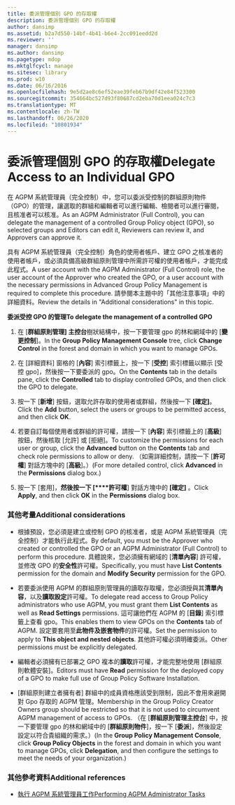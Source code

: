 ```yaml
---
title: 委派管理個別 GPO 的存取權
description: 委派管理個別 GPO 的存取權
author: dansimp
ms.assetid: b2a7d550-14bf-4b41-b6e4-2cc091eedd2d
ms.reviewer: ''
manager: dansimp
ms.author: dansimp
ms.pagetype: mdop
ms.mktglfcycl: manage
ms.sitesec: library
ms.prod: w10
ms.date: 06/16/2016
ms.openlocfilehash: 9e5d2ae8c6ef52eae39feb67b9df42e84f523300
ms.sourcegitcommit: 354664bc527d93f80687cd2eba70d1eea024c7c3
ms.translationtype: MT
ms.contentlocale: zh-TW
ms.lasthandoff: 06/26/2020
ms.locfileid: "10801934"
---
```

# <span data-ttu-id="cf21f-103">委派管理個別 GPO 的存取權</span><span class="sxs-lookup"><span data-stu-id="cf21f-103">Delegate Access to an Individual GPO</span></span>


<span data-ttu-id="cf21f-104">在 AGPM 系統管理員（完全控制）中，您可以委派受控制的群組原則物件（GPO）的管理，讓選取的群組和編輯者可以進行編輯、檢閱者可以進行審閱，且核准者可以核准。</span><span class="sxs-lookup"><span data-stu-id="cf21f-104">As an AGPM Administrator (Full Control), you can delegate the management of a controlled Group Policy object (GPO), so selected groups and Editors can edit it, Reviewers can review it, and Approvers can approve it.</span></span>

<span data-ttu-id="cf21f-105">具有 AGPM 系統管理員（完全控制）角色的使用者帳戶、建立 GPO 之核准者的使用者帳戶，或必須具備高級群組原則管理中所需許可權的使用者帳戶，才能完成此程式。</span><span class="sxs-lookup"><span data-stu-id="cf21f-105">A user account with the AGPM Administrator (Full Control) role, the user account of the Approver who created the GPO, or a user account with the necessary permissions in Advanced Group Policy Management is required to complete this procedure.</span></span> <span data-ttu-id="cf21f-106">請參閱本主題中的「其他注意事項」中的詳細資料。</span><span class="sxs-lookup"><span data-stu-id="cf21f-106">Review the details in "Additional considerations" in this topic.</span></span>

**<span data-ttu-id="cf21f-107">委派受控 GPO 的管理</span><span class="sxs-lookup"><span data-stu-id="cf21f-107">To delegate the management of a controlled GPO</span></span>**

1.  <span data-ttu-id="cf21f-108">在 [**群組原則管理] 主控台**樹狀結構中，按一下要管理 gpo 的林和網域中的 [**變更控制**]。</span><span class="sxs-lookup"><span data-stu-id="cf21f-108">In the **Group Policy Management Console** tree, click **Change Control** in the forest and domain in which you want to manage GPOs.</span></span>

2.  <span data-ttu-id="cf21f-109">在 [詳細資料] 窗格的 [**內容**] 索引標籤上，按一下 [**受控**] 索引標籤以顯示 [受控 gpo]，然後按一下要委派的 gpo。</span><span class="sxs-lookup"><span data-stu-id="cf21f-109">On the **Contents** tab in the details pane, click the **Controlled** tab to display controlled GPOs, and then click the GPO to delegate.</span></span>

3.  <span data-ttu-id="cf21f-110">按一下 [**新增**] 按鈕，選取允許存取的使用者或群組，然後按一下 **[確定]**。</span><span class="sxs-lookup"><span data-stu-id="cf21f-110">Click the **Add** button, select the users or groups to be permitted access, and then click **OK**.</span></span>

4.  <span data-ttu-id="cf21f-111">若要自訂每個使用者或群組的許可權，請按一下 [**內容**] 索引標籤上的 [**高級**] 按鈕，然後核取 [允許] 或 [拒絕]。</span><span class="sxs-lookup"><span data-stu-id="cf21f-111">To customize the permissions for each user or group, click the **Advanced** button on the **Contents** tab and check role permissions to allow or deny.</span></span> <span data-ttu-id="cf21f-112">（如需詳細控制，請按一下 [**許可權**] 對話方塊中的 [**高級**]。）</span><span class="sxs-lookup"><span data-stu-id="cf21f-112">(For more detailed control, click **Advanced** in the **Permissions** dialog box.)</span></span>

5.  <span data-ttu-id="cf21f-113">按一下 [套用]，**然後按一下 [\*\*\*\*許可權**] 對話方塊中的 **[確定]** 。</span><span class="sxs-lookup"><span data-stu-id="cf21f-113">Click **Apply**, and then click **OK** in the **Permissions** dialog box.</span></span>

### <span data-ttu-id="cf21f-114">其他考量</span><span class="sxs-lookup"><span data-stu-id="cf21f-114">Additional considerations</span></span>

-   <span data-ttu-id="cf21f-115">根據預設，您必須是建立或控制 GPO 的核准者，或是 AGPM 系統管理員（完全控制）才能執行此程式。</span><span class="sxs-lookup"><span data-stu-id="cf21f-115">By default, you must be the Approver who created or controlled the GPO or an AGPM Administrator (Full Control) to perform this procedure.</span></span> <span data-ttu-id="cf21f-116">具體說來，您必須擁有網域的 [**清單內容**] 許可權，並修改 GPO 的**安全性**許可權。</span><span class="sxs-lookup"><span data-stu-id="cf21f-116">Specifically, you must have **List Contents** permission for the domain and **Modify Security** permission for the GPO.</span></span>

-   <span data-ttu-id="cf21f-117">若要委派使用 AGPM 的群組原則管理員的讀取存取權，您必須授與其**清單內容**，以及**讀取設定**許可權。</span><span class="sxs-lookup"><span data-stu-id="cf21f-117">To delegate read access to Group Policy administrators who use AGPM, you must grant them **List Contents** as well as **Read Settings** permissions.</span></span> <span data-ttu-id="cf21f-118">這可讓他們在 AGPM 的 [**目錄**] 索引標籤上查看 gpo。</span><span class="sxs-lookup"><span data-stu-id="cf21f-118">This enables them to view GPOs on the **Contents** tab of AGPM.</span></span> <span data-ttu-id="cf21f-119">設定要套用至**此物件及嵌套物件**的許可權。</span><span class="sxs-lookup"><span data-stu-id="cf21f-119">Set the permission to apply to **This object and nested objects**.</span></span> <span data-ttu-id="cf21f-120">其他許可權必須明確委派。</span><span class="sxs-lookup"><span data-stu-id="cf21f-120">Other permissions must be explicitly delegated.</span></span>

-   <span data-ttu-id="cf21f-121">編輯者必須擁有已部署之 GPO 複本的**讀取**許可權，才能完整地使用 [群組原則軟體安裝]。</span><span class="sxs-lookup"><span data-stu-id="cf21f-121">Editors must have **Read** permission for the deployed copy of a GPO to make full use of Group Policy Software Installation.</span></span>

-   <span data-ttu-id="cf21f-122">[群組原則建立者擁有者] 群組中的成員資格應該受到限制，因此不會用來避開對 Gpo 存取的 AGPM 管理。</span><span class="sxs-lookup"><span data-stu-id="cf21f-122">Membership in the Group Policy Creator Owners group should be restricted so that it is not used to circumvent AGPM management of access to GPOs.</span></span> <span data-ttu-id="cf21f-123">（在 [**群組原則管理主控台**] 中，按一下要管理 gpo 的林和網域中的 [**群組原則物件**]，按一下 [**委派**]，然後設定設定以符合貴組織的需求。）</span><span class="sxs-lookup"><span data-stu-id="cf21f-123">(In the **Group Policy Management Console**, click **Group Policy Objects** in the forest and domain in which you want to manage GPOs, click **Delegation**, and then configure the settings to meet the needs of your organization.)</span></span>

### <span data-ttu-id="cf21f-124">其他參考資料</span><span class="sxs-lookup"><span data-stu-id="cf21f-124">Additional references</span></span>

-   [<span data-ttu-id="cf21f-125">執行 AGPM 系統管理員工作</span><span class="sxs-lookup"><span data-stu-id="cf21f-125">Performing AGPM Administrator Tasks</span></span>](performing-agpm-administrator-tasks.md)

 

 





